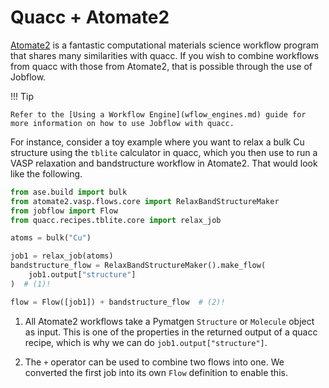 # Quacc + Atomate2

[Atomate2](https://github.com/materialsproject/atomate2) is a fantastic computational materials science workflow program that shares many similarities with quacc. If you wish to combine workflows from quacc with those from Atomate2, that is possible through the use of Jobflow.

!!! Tip

    Refer to the [Using a Workflow Engine](wflow_engines.md) guide for more information on how to use Jobflow with quacc.

For instance, consider a toy example where you want to relax a bulk Cu structure using the `tblite` calculator in quacc, which you then use to run a VASP relaxation and bandstructure workflow in Atomate2. That would look like the following.

```python
from ase.build import bulk
from atomate2.vasp.flows.core import RelaxBandStructureMaker
from jobflow import Flow
from quacc.recipes.tblite.core import relax_job

atoms = bulk("Cu")

job1 = relax_job(atoms)
bandstructure_flow = RelaxBandStructureMaker().make_flow(
    job1.output["structure"]
)  # (1)!

flow = Flow([job1]) + bandstructure_flow  # (2)!
```

1. All Atomate2 workflows take a Pymatgen `Structure` or `Molecule` object as input. This is one of the properties in the returned output of a quacc recipe, which is why we can do `job1.output["structure"]`.

2. The `+` operator can be used to combine two flows into one. We converted the first job into its own `Flow` definition to enable this.
